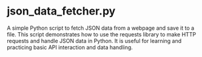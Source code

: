 # json_data_fetcher.py
 A simple Python script to fetch JSON data from a webpage and save it to a file. This script demonstrates how to use the requests library to make HTTP requests and handle JSON data in Python. It is useful for learning and practicing basic API interaction and data handling.
